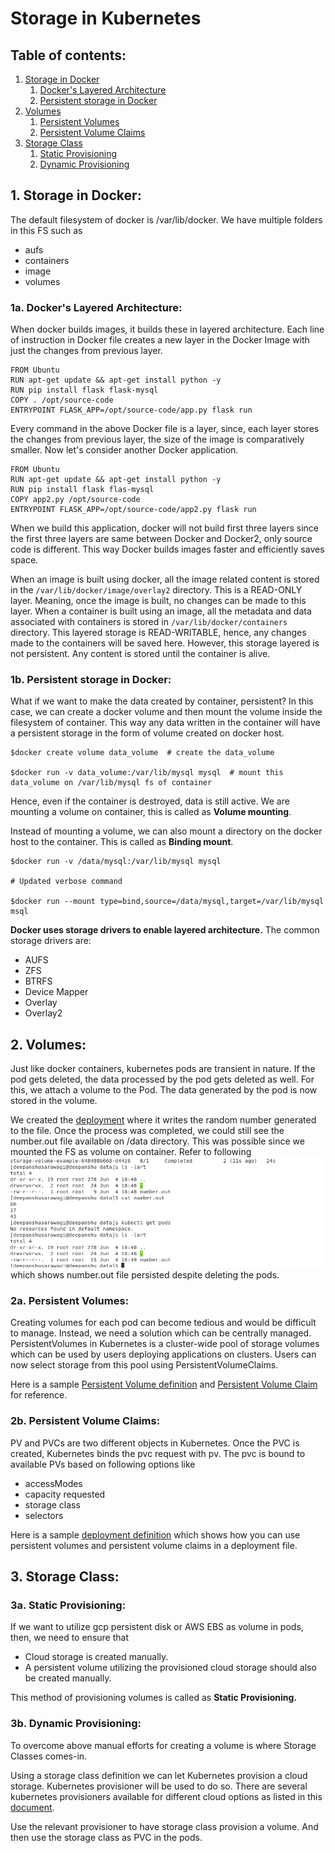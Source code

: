 # Storage in Kubernetes

## Table of contents:

1. [Storage in Docker](#1-storage-in-docker)
   1. [Docker's Layered Architecture](#1a-dockers-layered-architecture)
   2. [Persistent storage in Docker](#1b-persistent-storage-in-docker)
2. [Volumes](#2-volumes)
   1. [Persistent Volumes](#2a-persistent-volumes)
   2. [Persistent Volume Claims](#2b-persistent-volume-claims)
3. [Storage Class](#3-storage-class)
   1. [Static Provisioning](#3a-static-provisioning)
   2. [Dynamic Provisioning](#3b-dynamic-provisioning)

## 1. Storage in Docker:

The default filesystem of docker is /var/lib/docker. We have multiple folders in this FS such as

- aufs
- containers
- image
- volumes

### 1a. Docker's Layered Architecture:

When docker builds images, it builds these in layered architecture. Each line of instruction in Docker file creates a new layer
in the Docker Image with just the changes from previous layer.

```Docker
FROM Ubuntu
RUN apt-get update && apt-get install python -y
RUN pip install flask flask-mysql
COPY . /opt/source-code
ENTRYPOINT FLASK_APP=/opt/source-code/app.py flask run 
```

Every command in the above Docker file is a layer, since, each layer stores the changes from previous layer, the size of
the image is comparatively smaller. Now let's consider another Docker application.

```Docker2
FROM Ubuntu
RUN apt-get update && apt-get install python -y
RUN pip install flask flas-mysql
COPY app2.py /opt/source-code
ENTRYPOINT FLASK_APP=/opt/source-code/app2.py flask run
```

When we build this application, docker will not build first three layers since the first three layers are same between 
Docker and Docker2, only source code is different. This way Docker builds images faster and efficiently saves space.

When an image is built using docker, all the image related content is stored in the ```/var/lib/docker/image/overlay2```
directory. This is a READ-ONLY layer. Meaning, once the image is built, no changes can be made to this layer. When a container
is built using an image, all the metadata and data associated with containers is stored in ```/var/lib/docker/containers```
directory. This layered storage is READ-WRITABLE, hence, any changes made to the containers will be saved here. However,
this storage layered is not persistent. Any content is stored until the container is alive.

### 1b. Persistent storage in Docker:

What if we want to make the data created by container, persistent? In this case, we can create a docker volume and then
mount the volume inside the filesystem of container. This way any data written in the container will have a persistent storage
in the form of volume created on docker host.

```shell
$docker create volume data_volume  # create the data_volume

$docker run -v data_volume:/var/lib/mysql mysql  # mount this data_volume on /var/lib/mysql fs of container
```

Hence, even if the container is destroyed, data is still active. We are mounting a volume on container, this is called as
**Volume mounting**.

Instead of mounting a volume, we can also mount a directory on the docker host to the container. This is called as **Binding mount**.

```shell
$docker run -v /data/mysql:/var/lib/mysql mysql

# Updated verbose command

$docker run --mount type=bind,source=/data/mysql,target=/var/lib/mysql msql
```

**Docker uses storage drivers to enable layered architecture.** The common storage drivers are:
- AUFS
- ZFS
- BTRFS
- Device Mapper
- Overlay
- Overlay2

## 2. Volumes:

Just like docker containers, kubernetes pods are transient in nature. If the pod gets deleted, the data processed by the
pod gets deleted as well. For this, we attach a volume to the Pod. The data generated by the pod is now stored in the volume.

We created the [deployment](storage-volume-example.yaml) where it writes the random number generated to the file. Once the
process was completed, we could still see the number.out file available on /data directory. This was possible since we mounted
the FS as volume on container. Refer to following ![snippet](img.png) which shows number.out file persisted despite deleting
the pods.

### 2a. Persistent Volumes:

Creating volumes for each pod can become tedious and would be difficult to manage. Instead, we need a solution which can be
centrally managed. PersistentVolumes in Kubernetes is a cluster-wide pool of storage volumes which can be used by users
deploying applications on clusters. Users can now select storage from this pool using PersistentVolumeClaims.

Here is a sample [Persistent Volume definition](pv-definition.yaml) and [Persistent Volume Claim](pvc-definition.yaml) for
reference.

### 2b. Persistent Volume Claims:

PV and PVCs are two different objects in Kubernetes. Once the PVC is created, Kubernetes binds the pvc request with pv.
The pvc is bound to available PVs based on following options like

- accessModes
- capacity requested
- storage class
- selectors

Here is a sample [deployment definition](pvc-deployment.yaml) which shows how you can use persistent volumes and persistent
volume claims in a deployment file.

## 3. Storage Class:

### 3a. Static Provisioning:

If we want to utilize gcp persistent disk or AWS EBS as volume in pods, then, we need to ensure that

- Cloud storage is created manually.
- A persistent volume utilizing the provisioned cloud storage should also be created manually.

This method of provisioning volumes is called as **Static Provisioning.**

### 3b. Dynamic Provisioning:

To overcome above manual efforts for creating a volume is where Storage Classes comes-in.

Using a storage class definition we can let Kubernetes provision a cloud storage. Kubernetes provisioner will be used to
do so. There are several kubernetes provisioners available for different cloud options as listed in this 
[document](https://kubernetes.io/docs/concepts/storage/storage-classes/#provisioner). 

Use the relevant provisioner to have storage class provision a volume. And then use the storage class as PVC in the pods.